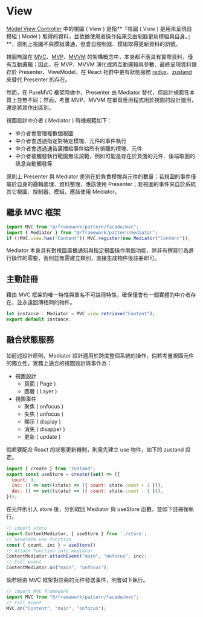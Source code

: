 # View

[Model View Controller](https://www.geeksforgeeks.org/mvc-design-pattern/) 中的視圖 ( View ) 是指**『視圖 ( View ) 是用來呈現自模組 ( Model ) 取得的資料，並依據使用者操作結果交由制器更新模組與自身。』**，原則上視圖不與模組溝通，但會自控制器、模組取得更新資料的訊號。

視圖無論在 [MVC](https://www.geeksforgeeks.org/mvc-design-pattern/)、[MVP](https://www.geeksforgeeks.org/mvp-model-view-presenter-architecture-pattern-in-android-with-example/)、[MVVM](https://www.geeksforgeeks.org/introduction-to-model-view-view-model-mvvm/) 的架構概念中，本身都不應具有實際資料，僅有互動邏輯；因此，在 MVP、MVVM 演化成將互動邏輯與參數、最終呈現資料儲存於 Presenter、ViweModel，在 React 社群中更有狀態服務 [redux](https://redux.js.org/)、[zustand](https://zustand-demo.pmnd.rs/) 來替代 Presenter 的存在。

然而，在 PureMVC 框架時做中，Presenter 由 Mediator 替代，但設計規範在本質上並無不同；然而，考量 MVP、MVVM 在單頁應用程式用於視圖的設計運用，還是將其作出區別。

視圖設計中介者 ( Mediator ) 時機規範如下：

+ 中介者會管理複數個視圖
+ 中介者會透過指定對特定模塊、元件的事件執行
+ 中介者會透過通告廣播給事件給所有偵聽的模塊、元件
+ 中介者被觸發執行範圍無法規範，例如可能是存在於頁面的元件、後端取回的訊息自動觸發等

原則上 Presenter 與 Mediator 差別在於負責模塊與元件的數量；若視圖的事件僅屬於自身的邏輯處理、資料整理，應該使用 Presenter；若視圖的事件來自於系統其它視圖、控制器、模組，應該使用 Mediator。

## 繼承 MVC 框架

```js
import MVC from "@/framework/pattern/facade/mvc";
import { Mediator } from "@/framework/pattern/mediator";
if (!MVC.view.has("Content")) MVC.register(new Mediator("Content"));
```
Mediator 本身具有對視圖廣播通知與指定視圖操作兩個功能，除非有撰寫行為進行操作的需要，否則並無需建立類別，直接生成物件後註冊即可。

## 主動註冊

藉由 MVC 框架的唯一特性與重名不可註冊特性，確保僅會有一個實體的中介者存在，並永遠回傳相同的物件。

```js
let instance : Mediator = MVC.view.retrieve("Content");
export default instance;
```

## 融合狀態服務

如前述設計原則，Mediator 設計適用於跨度整個系統的操作，倘若考量視圖元件的獨立性，實務上適合的視圖設計與事件為：

+ 視圖設計
    - 頁面 ( Page )
    - 圖層 ( Layer )
+ 視圖事件
    - 聚焦 ( onfocus )
    - 失焦 ( unfocus )
    - 顯示 ( display )
    - 消失 ( disapper )
    - 更新 ( update )

倘若要配合 React 的狀態更新機制，則需先建立 use 物件，如下的 zustand 設定。

```js
import { create } from 'zustand';
export const useStore = create((set) => ({
  count: 1,
  inc: () => set((state) => ({ count: state.count + 1 })),
  dec: () => set((state) => ({ count: state.count - 1 })),
}));
```

在元件則引入 store 後，分別取回 Mediator 與 useStore 函數，並如下註冊後執行。

```js
// import store
import ContentMediator, { useStore } from './store';
// Generate use function
const { count, inc } = useStore()
// Attach function into mediator
ContentMediator.attachEvent("main", "onfocus", inc);
// Call event
ContentMediator.on("main", "onfocus");
```
倘若經由 MVC 框架對註冊的元件發送事件，則會如下執行。

```js
// import MVC framework
import MVC from "@/framework/pattern/facade/mvc";
// Call event
MVC.on("Content", "main", "onfocus");
```
